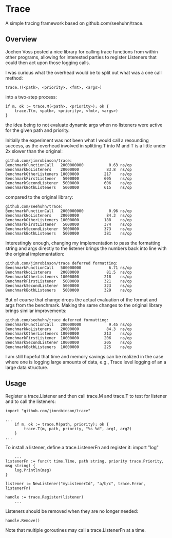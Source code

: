 Trace
=====

A simple tracing framework based on github.com/seehuhn/trace.

Overview
--------

Jochen Voss posted a nice library for calling trace functions from
within other programs, allowing for interested parties to register
Listeners that could then act upon those logging calls.

I was curious what the overhead would be to split out what was a one
call method:

	trace.T(<path>, <priority>, <fmt>, <args>)

into a two-step process:

	if m, ok := trace.M(<path>, <priority>); ok {
		trace.T(m, <path>, <priority>, <fmt>, <args>)
	}

the idea being to not evaluate dynamic args when no listeners were
active for the given path and priority.

Initially the experiment was not been what I would call a resounding
success, as the overhead involved in splitting T into M and T is a
little under 2x slower than the original:

	github.com/jimrobinson/trace:
	BenchmarkFunctionCall	2000000000	         0.63 ns/op
	BenchmarkNoListeners	20000000	        83.8  ns/op
	BenchmarkOtherListeners	10000000	       217    ns/op
	BenchmarkFirstListener	 5000000	       605    ns/op
	BenchmarkSecondListener	 5000000	       606    ns/op
	BenchmarkBothListeners	 5000000	       615    ns/op

compared to the original library:

	github.com/seehuhn/trace:
	BenchmarkFunctionCall	2000000000	         0.96 ns/op
	BenchmarkNoListeners	20000000	        84.3  ns/op
	BenchmarkOtherListeners	10000000	       188    ns/op
	BenchmarkFirstListener	 5000000	       374    ns/op
	BenchmarkSecondListener	 5000000	       373    ns/op
	BenchmarkBothListeners	 5000000	       381    ns/op

Interestingly enough, changing my implementation to pass the
formatting string and args directly to the listener brings the numbers
back into line with the original implementation:

	github.com/jimrobinson/trace deferred formatting:
	BenchmarkFunctionCall	500000000	         6.71 ns/op
	BenchmarkNoListeners	20000000	        81.5  ns/op
	BenchmarkOtherListeners	10000000	       218    ns/op
	BenchmarkFirstListener	 5000000	       321    ns/op
	BenchmarkSecondListener	 5000000	       323    ns/op
	BenchmarkBothListeners	 5000000	       329    ns/op

But of course that change drops the actual evaluation of the format
and args from the benchmark.  Making the same changes to the original
library brings similar improvements:

	github.com/seehuhn/trace deferred formatting:
	BenchmarkFunctionCall	200000000	         9.45 ns/op
	BenchmarkNoListeners	20000000	        84.3  ns/op
	BenchmarkOtherListeners	10000000	       213    ns/op
	BenchmarkFirstListener	10000000	       206    ns/op
	BenchmarkSecondListener	10000000	       205    ns/op
	BenchmarkBothListeners	10000000	       225    ns/op

I am still hopeful that time and memory savings can be realized in the
case where one is logging large amounts of data, e.g., Trace level
logging of an a large data structure.

Usage
-----

Register a trace.Listener and then call trace.M and trace.T to test
for listener and to call the listeners:

	import "github.com/jimrobinson/trace"

	...
		if m, ok := trace.M(path, priority); ok {
			trace.T(m, path, priority, "%s %d", arg1, arg2)
		}
	...

To install a listener, define a trace.ListenerFn and register it:
        import "log"

        ...
	listenerFn := func(t time.Time, path string, priority trace.Priority, msg string) {
		log.Println(msg)
	}

	listener := NewListener("myListenerId", "a/b/c", trace.Error, listenerFn)

	handle := trace.Register(listener)
        ...

Listeners should be removed when they are no longer needed:

	handle.Remove()

Note that multiple goroutines may call a trace.ListenerFn at a time.
